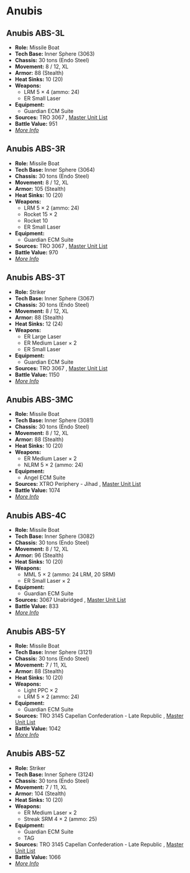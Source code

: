 # Anubis 

## Anubis ABS-3L 

- **Role:** Missile Boat 
- **Tech Base:** Inner Sphere (3063) 
- **Chassis:** 30 tons (Endo Steel) 
- **Movement:** 8 / 12, XL 
- **Armor:** 88 (Stealth) 
- **Heat Sinks:** 10 (20) 
- **Weapons:** 
  - LRM 5 × 4 (ammo: 24) 
  - ER Small Laser 
- **Equipment:** 
  - Guardian ECM Suite 
- **Sources:** TRO 3067 , [Master Unit List](http://masterunitlist.info/Unit/Details/3702/anubis-abs-3l) 
- **Battle Value:** 951 
- [*More Info*](anubis/anubis_abs-3l.md) 

## Anubis ABS-3R 

- **Role:** Missile Boat 
- **Tech Base:** Inner Sphere (3064) 
- **Chassis:** 30 tons (Endo Steel) 
- **Movement:** 8 / 12, XL 
- **Armor:** 105 (Stealth) 
- **Heat Sinks:** 10 (20) 
- **Weapons:** 
  - LRM 5 × 2 (ammo: 24) 
  - Rocket 15 × 2 
  - Rocket 10 
  - ER Small Laser 
- **Equipment:** 
  - Guardian ECM Suite 
- **Sources:** TRO 3067 , [Master Unit List](http://masterunitlist.info/Unit/Details/3703/anubis-abs-3r) 
- **Battle Value:** 970 
- [*More Info*](anubis/anubis_abs-3r.md) 

## Anubis ABS-3T 

- **Role:** Striker 
- **Tech Base:** Inner Sphere (3067) 
- **Chassis:** 30 tons (Endo Steel) 
- **Movement:** 8 / 12, XL 
- **Armor:** 88 (Stealth) 
- **Heat Sinks:** 12 (24) 
- **Weapons:** 
  - ER Large Laser 
  - ER Medium Laser × 2 
  - ER Small Laser 
- **Equipment:** 
  - Guardian ECM Suite 
- **Sources:** TRO 3067 , [Master Unit List](http://masterunitlist.info/Unit/Details/3704/anubis-abs-3t) 
- **Battle Value:** 1150 
- [*More Info*](anubis/anubis_abs-3t.md) 

## Anubis ABS-3MC 

- **Role:** Missile Boat 
- **Tech Base:** Inner Sphere (3081) 
- **Chassis:** 30 tons (Endo Steel) 
- **Movement:** 8 / 12, XL 
- **Armor:** 88 (Stealth) 
- **Heat Sinks:** 10 (20) 
- **Weapons:** 
  - ER Medium Laser × 2 
  - NLRM 5 × 2 (ammo: 24) 
- **Equipment:** 
  - Angel ECM Suite 
- **Sources:** XTRO Periphery - Jihad , [Master Unit List](http://masterunitlist.info/Unit/Details/5562/anubis-abs-3mc) 
- **Battle Value:** 1074 
- [*More Info*](anubis/anubis_abs-3mc.md) 

## Anubis ABS-4C 

- **Role:** Missile Boat 
- **Tech Base:** Inner Sphere (3082) 
- **Chassis:** 30 tons (Endo Steel) 
- **Movement:** 8 / 12, XL 
- **Armor:** 96 (Stealth) 
- **Heat Sinks:** 10 (20) 
- **Weapons:** 
  - MML 5 × 2 (ammo: 24 LRM, 20 SRM) 
  - ER Small Laser × 2 
- **Equipment:** 
  - Guardian ECM Suite 
- **Sources:** 3067 Unabridged , [Master Unit List](http://masterunitlist.info/Unit/Details/5656/anubis-abs-4c) 
- **Battle Value:** 833 
- [*More Info*](anubis/anubis_abs-4c.md) 

## Anubis ABS-5Y 

- **Role:** Missile Boat 
- **Tech Base:** Inner Sphere (3121) 
- **Chassis:** 30 tons (Endo Steel) 
- **Movement:** 7 / 11, XL 
- **Armor:** 88 (Stealth) 
- **Heat Sinks:** 10 (20) 
- **Weapons:** 
  - Light PPC × 2 
  - LRM 5 × 2 (ammo: 24) 
- **Equipment:** 
  - Guardian ECM Suite 
- **Sources:** TRO 3145 Capellan Confederation - Late Republic , [Master Unit List](http://masterunitlist.info/Unit/Details/6453/anubis-abs-5y) 
- **Battle Value:** 1042 
- [*More Info*](anubis/anubis_abs-5y.md) 

## Anubis ABS-5Z 

- **Role:** Striker 
- **Tech Base:** Inner Sphere (3124) 
- **Chassis:** 30 tons (Endo Steel) 
- **Movement:** 7 / 11, XL 
- **Armor:** 104 (Stealth) 
- **Heat Sinks:** 10 (20) 
- **Weapons:** 
  - ER Medium Laser × 2 
  - Streak SRM 4 × 2 (ammo: 25) 
- **Equipment:** 
  - Guardian ECM Suite 
  - TAG 
- **Sources:** TRO 3145 Capellan Confederation - Late Republic , [Master Unit List](http://masterunitlist.info/Unit/Details/6454/anubis-abs-5z) 
- **Battle Value:** 1066 
- [*More Info*](anubis/anubis_abs-5z.md) 

